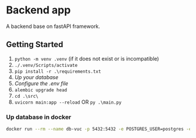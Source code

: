 # Backend app

A backend base on fastAPI framework.

## Getting Started

1. ```python -m venv .venv``` (if it does not exist or is incompatible)
2. ```./.venv/Scripts/activate```
3. ```pip install -r .\requirements.txt```
4. *Up your database*
5. *Configure the .env file*
6. ```alembic upgrade head```
7. ```cd .\src\```
8. ```uvicorn main:app --reload``` OR ```py .\main.py```

### Up database in docker 
```bash
docker run --rm --name db-vuc -p 5432:5432 -e POSTGRES_USER=postgres -e POSTGRES_PASSWORD=postgres -e POSTGRES_DB=collection -d postgres:14.5
```
